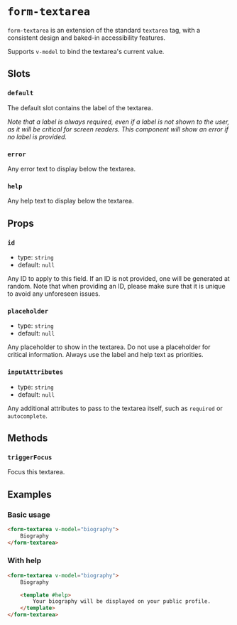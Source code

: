 # `form-textarea`

`form-textarea` is an extension of the standard `textarea` tag, with a consistent design and baked-in accessibility features.

Supports `v-model` to bind the textarea's current value.

## Slots

### `default`

The default slot contains the label of the textarea.

_Note that a label is always required, even if a label is not shown to the user, as it will be critical for screen readers. This component will show an error if no label is provided._

### `error`

Any error text to display below the textarea.

### `help`

Any help text to display below the textarea.

## Props

### `id`

- type: `string`
- default: `null`

Any ID to apply to this field. If an ID is not provided, one will be generated at random. Note that when providing an ID, please make sure that it is unique to avoid any unforeseen issues.

### `placeholder`

- type: `string`
- default: `null`

Any placeholder to show in the textarea. Do not use a placeholder for critical information. Always use the label and help text as priorities.

### `inputAttributes`

- type: `string`
- default: `null`

Any additional attributes to pass to the textarea itself, such as `required` or `autocomplete`.

## Methods

### `triggerFocus`

Focus this textarea.

## Examples

### Basic usage

```html
<form-textarea v-model="biography">
	Biography
</form-textarea>
```

### With help

```html
<form-textarea v-model="biography">
	Biography

	<template #help>
		Your biography will be displayed on your public profile.
	</template>
</form-textarea>
```
